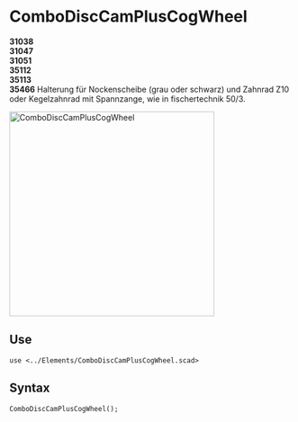 # ComboDiscCamPlusCogWheel

__31038__<br/>__31047__<br/>__31051__<br/>__35112__<br/>__35113__<br/>__35466__ Halterung für Nockenscheibe (grau oder schwarz) und Zahnrad Z10 oder Kegelzahnrad mit Spannzange, wie in fischertechnik 50/3.

<img width="364" alt="ComboDiscCamPlusCogWheel" src="https://user-images.githubusercontent.com/48654609/167249232-739f4414-e21b-427b-8d07-1622ed310930.png">

## Use
<pre><code>use &lt;../Elements/ComboDiscCamPlusCogWheel.scad&gt;</pre></code>

## Syntax
<pre><code>ComboDiscCamPlusCogWheel();
</pre></code>
